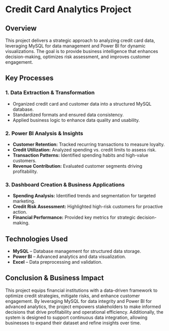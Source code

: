 # **Credit Card Analytics Project**

## **Overview**
This project delivers a strategic approach to analyzing credit card data, leveraging MySQL for data management and Power BI for dynamic visualizations. The goal is to provide business intelligence that enhances decision-making, optimizes risk assessment, and improves customer engagement.

## **Key Processes**

### **1. Data Extraction & Transformation**
- Organized credit card and customer data into a structured MySQL database.
- Standardized formats and ensured data consistency.
- Applied business logic to enhance data quality and usability.

### **2. Power BI Analysis & Insights**
- **Customer Retention:** Tracked recurring transactions to measure loyalty.
- **Credit Utilization:** Analyzed spending vs. credit limits to assess risk.
- **Transaction Patterns:** Identified spending habits and high-value customers.
- **Revenue Contribution:** Evaluated customer segments driving profitability.

### **3. Dashboard Creation & Business Applications**
- **Spending Analysis:** Identified trends and segmentation for targeted marketing.
- **Credit Risk Assessment:** Highlighted high-risk customers for proactive action.
- **Financial Performance:** Provided key metrics for strategic decision-making.

## **Technologies Used**
- **MySQL** – Database management for structured data storage.
- **Power BI** – Advanced analytics and data visualization.
- **Excel** – Data preprocessing and validation.

## **Conclusion & Business Impact**
This project equips financial institutions with a data-driven framework to optimize credit strategies, mitigate risks, and enhance customer engagement. By leveraging MySQL for data integrity and Power BI for advanced analytics, the project empowers stakeholders to make informed decisions that drive profitability and operational efficiency. Additionally, the system is designed to support continuous data integration, allowing businesses to expand their dataset and refine insights over time.
